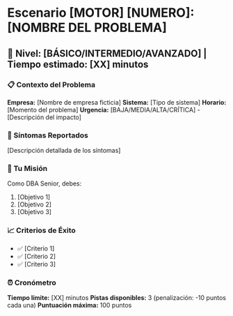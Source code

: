 # Escenario [MOTOR] [NUMERO]: [NOMBRE DEL PROBLEMA]
## 🔴 Nivel: [BÁSICO/INTERMEDIO/AVANZADO] | Tiempo estimado: [XX] minutos

### 📋 Contexto del Problema
**Empresa:** [Nombre de empresa ficticia]
**Sistema:** [Tipo de sistema]
**Horario:** [Momento del problema]
**Urgencia:** [BAJA/MEDIA/ALTA/CRÍTICA] - [Descripción del impacto]

### 🚨 Síntomas Reportados
[Descripción detallada de los síntomas]

### 🎯 Tu Misión
Como DBA Senior, debes:
1. [Objetivo 1]
2. [Objetivo 2]
3. [Objetivo 3]

### 📈 Criterios de Éxito
- ✅ [Criterio 1]
- ✅ [Criterio 2]
- ✅ [Criterio 3]

### ⏰ Cronómetro
**Tiempo límite:** [XX] minutos
**Pistas disponibles:** 3 (penalización: -10 puntos cada una)
**Puntuación máxima:** 100 puntos

